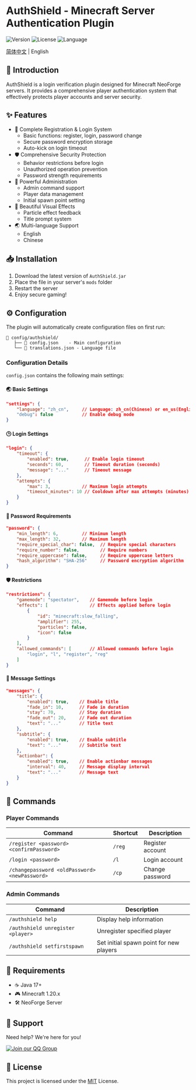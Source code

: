 # AuthShield - Minecraft Server Authentication Plugin

![Version](https://img.shields.io/badge/NeoForge-1.20.x-blue)
![License](https://img.shields.io/badge/License-MIT-green)
![Language](https://img.shields.io/badge/Language-Java-orange)

[简体中文](README.md) | English

## 📝 Introduction

AuthShield is a login verification plugin designed for Minecraft NeoForge servers. It provides a comprehensive player authentication system that effectively protects player accounts and server security.

## ✨ Features

- 🔐 Complete Registration & Login System
  - Basic functions: register, login, password change
  - Secure password encryption storage
  - Auto-kick on login timeout
- 🛡️ Comprehensive Security Protection
  - Behavior restrictions before login
  - Unauthorized operation prevention
  - Password strength requirements
- 👑 Powerful Administration
  - Admin command support
  - Player data management
  - Initial spawn point setting
- 🎨 Beautiful Visual Effects
  - Particle effect feedback
  - Title prompt system
- 🌏 Multi-language Support
  - English
  - Chinese

## 📥 Installation

1. Download the latest version of `AuthShield.jar`
2. Place the file in your server's `mods` folder
3. Restart the server
4. Enjoy secure gaming!

## ⚙️ Configuration

The plugin will automatically create configuration files on first run:
```
📁 config/authshield/
   ├── 📄 config.json    - Main configuration
   └── 📄 translations.json - Language file
```

### Configuration Details

`config.json` contains the following main settings:

#### 🌏 Basic Settings
```json
"settings": {
    "language": "zh_cn",     // Language: zh_cn(Chinese) or en_us(English)
    "debug": false           // Enable debug mode
}
```

#### 🕒 Login Settings
```json
"login": {
    "timeout": {
        "enabled": true,      // Enable login timeout
        "seconds": 60,        // Timeout duration (seconds)
        "message": "..."      // Timeout message
    },
    "attempts": {
        "max": 3,            // Maximum login attempts
        "timeout_minutes": 10 // Cooldown after max attempts (minutes)
    }
}
```

#### 🔑 Password Requirements
```json
"password": {
    "min_length": 6,         // Minimum length
    "max_length": 32,        // Maximum length
    "require_special_char": false,  // Require special characters
    "require_number": false,        // Require numbers
    "require_uppercase": false,     // Require uppercase letters
    "hash_algorithm": "SHA-256"     // Password encryption algorithm
}
```

#### 🛡️ Restrictions
```json
"restrictions": {
    "gamemode": "spectator",    // Gamemode before login
    "effects": [                // Effects applied before login
        {
            "id": "minecraft:slow_falling",
            "amplifier": 255,
            "particles": false,
            "icon": false
        }
    ],
    "allowed_commands": [       // Allowed commands before login
        "login", "l", "register", "reg"
    ]
}
```

#### 💬 Message Settings
```json
"messages": {
    "title": {
        "enabled": true,    // Enable title
        "fade_in": 10,      // Fade in duration
        "stay": 70,         // Stay duration
        "fade_out": 20,     // Fade out duration
        "text": "..."       // Title text
    },
    "subtitle": {
        "enabled": true,    // Enable subtitle
        "text": "..."       // Subtitle text
    },
    "actionbar": {
        "enabled": true,    // Enable actionbar messages
        "interval": 40,     // Message display interval
        "text": "..."       // Message text
    }
}
```

## 📌 Commands

### Player Commands
| Command | Shortcut | Description |
|---------|----------|-------------|
| `/register <password> <confirmPassword>` | `/reg` | Register account |
| `/login <password>` | `/l` | Login account |
| `/changepassword <oldPassword> <newPassword>` | `/cp` | Change password |

### Admin Commands
| Command | Description |
|---------|-------------|
| `/authshield help` | Display help information |
| `/authshield unregister <player>` | Unregister specified player |
| `/authshield setfirstspawn` | Set initial spawn point for new players |

## 🔧 Requirements

- ☕ Java 17+
- 🎮 Minecraft 1.20.x
- 🛠️ NeoForge Server

## 💬 Support

Need help? We're here for you!

[![Join our QQ Group](https://img.shields.io/badge/QQ_Group-528651839-blue)](https://jq.qq.com/?_wv=1027&k=528651839)

## 📜 License

This project is licensed under the [MIT](LICENSE) License.

